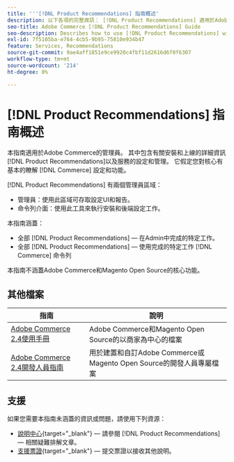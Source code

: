 ```yaml
---
title: '''[!DNL Product Recommendations] 指南概述'
description: 以下各項的完整資訊： [!DNL Product Recommendations] 適用於Adobe Commerce管理員，包括安裝和上線
seo-title: Adobe Commerce [!DNL Product Recommendations] Guide
seo-description: Describes how to use [!DNL Product Recommendations] with Adobe Commerce.
exl-id: 7f5105ba-e764-4cb5-9b95-75810e934b47
feature: Services, Recommendations
source-git-commit: 9ae4aff1851e9ce9920c4fbf11d2616d6f0f6307
workflow-type: tm+mt
source-wordcount: '214'
ht-degree: 0%

---
```


# [!DNL Product Recommendations] 指南概述

本指南適用於Adobe Commerce的管理員。 其中包含有關安裝和上線的詳細資訊 [!DNL Product Recommendations]以及服務的設定和管理。 它假定您對核心有基本的瞭解 [!DNL Commerce] 設定和功能。

[!DNL Product Recommendations] 有兩個管理員區域：

* 管理員：使用此區域可存取設定UI和報告。
* 命令列介面：使用此工具來執行安裝和後端設定工作。

本指南涵蓋：

* 全部 [!DNL Product Recommendations] — 在Admin中完成的特定工作。
* 全部 [!DNL Product Recommendations] — 使用完成的特定工作 [!DNL Commerce] 命令列

本指南不涵蓋Adobe Commerce和Magento Open Source的核心功能。

## 其他檔案

| 指南 | 說明 |
|------ | ----------- |
| [Adobe Commerce 2.4使用手冊](https://experienceleague.adobe.com/docs/commerce.html) | Adobe Commerce和Magento Open Source的以商家為中心的檔案 |
| [Adobe Commerce 2.4開發人員指南](https://developer.adobe.com/commerce/docs) | 用於建置和自訂Adobe Commerce或Magento Open Source的開發人員專屬檔案 |

## 支援

如果您需要本指南未涵蓋的資訊或問題，請使用下列資源：

* [說明中心](https://experienceleague.adobe.com/docs/commerce-knowledge-base/kb/help-center-guide/magento-help-center-user-guide.html#submit-tickets){target="_blank"} — 請參閱 [!DNL Product Recommendations] — 相關疑難排解文章。
* [支援票證](https://experienceleague.adobe.com/docs/commerce-knowledge-base/kb/help-center-guide/magento-help-center-user-guide.html#submit-ticket){target="_blank"} — 提交票證以接收其他說明。

